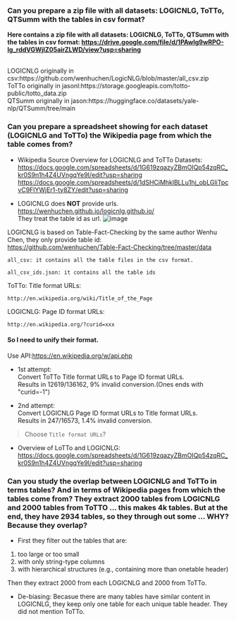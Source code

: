 ### Can you prepare a zip file with all datasets: LOGICNLG, ToTTo, QTSumm with the tables in csv format?

**Here contains a zip file with all datasets: LOGICNLG, ToTTo, QTSumm with the tables in csv format:
https://drive.google.com/file/d/1PAwlg9wRPO-lg_rddVGWjIZ05airZLWD/view?usp=sharing**


<br/>
LOGICNLG originally in csv:https://github.com/wenhuchen/LogicNLG/blob/master/all_csv.zip<br/>
ToTTo  originally in jasonl:https://storage.googleapis.com/totto-public/totto_data.zip<br/>
QTSumm  originally  in jason:https://huggingface.co/datasets/yale-nlp/QTSumm/tree/main


### Can you prepare a spreadsheet showing for each dataset (LOGICNLG and ToTTo) the Wikipedia page from which the table comes from?

- Wikipedia Source Overview for LOGICNLG and ToTTo Datasets:<br/>
  https://docs.google.com/spreadsheets/d/1G619zqazyZBmOIQp54zqRC_kr0S9n1h4Z4UVngqYe9I/edit?usp=sharing<br/>
  https://docs.google.com/spreadsheets/d/1dSHCiMhklBLLu1hj_obLGliTpcvC9FlYWjEr1-ty8ZY/edit?usp=sharing

- LOGICNLG does **NOT** provide urls. 
 https://wenhuchen.github.io/logicnlg.github.io/
 <br/>They treat the table id as url.
 ![image](https://github.com/Bluebear77/Intern_ECLADATTA/assets/119409649/dd0d2694-7933-4021-8afa-452b82201403)
 
 LOGICNLG is based on Table-Fact-Checking by the same author Wenhu Chen, they only provide table id:
 <br/>https://github.com/wenhuchen/Table-Fact-Checking/tree/master/data
 
 ```
 all_csv: it contains all the table files in the csv format.
 
 all_csv_ids.json: it contains all the table ids
 ```

ToTTo: Title format URLs:
```
http://en.wikipedia.org/wiki/Title_of_the_Page
```

LOGICNLG: Page ID format URLs:
```
http://en.wikipedia.org/?curid=xxx
```


#### So I need to unify their format.

Use API:https://en.wikipedia.org/w/api.php

- 1st attempt:<br/>
  Convert ToTTo Title format URLs to Page ID format URLs.<br/>
  Results in 12619/136162, 9% invalid conversion.(Ones ends with "curid=-1")<br/>
 
- 2nd attempt:<br/>
  Convert LOGICNLG Page ID format URLs to Title format URLs.<br/>
  Results in 247/16573, 1.4% invalid conversion.
> Choose `Title format URLs`?

- Overview of LoTTo and LOGICNLG:<br/>
  https://docs.google.com/spreadsheets/d/1G619zqazyZBmOIQp54zqRC_kr0S9n1h4Z4UVngqYe9I/edit?usp=sharing


### Can you study the overlap between LOGICNLG and ToTTo in terms tables? And in terms of Wikipedia pages from which the tables come from? They extract 2000 tables from LOGICNLG and 2000 tables from ToTTO ... this makes 4k tables. But at the end, they have 2934 tables, so they through out some ... WHY? Because they overlap?

- First they filter out the tables that are:
1) too large or too small
2) with only string-type columns
3) with hierarchical structures (e.g., containing more than onetable header)

Then they extract 2000 from each LOGICNLG and 2000 from ToTTo.

- De-biasing: Becasue there are many tables have similar content in LOGICNLG, they keep only one table for each unique table header. They did not mention ToTTo.

